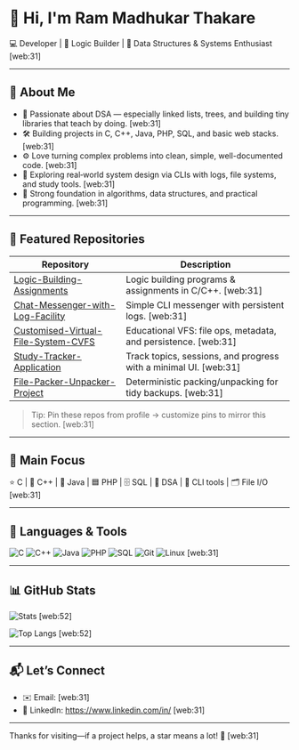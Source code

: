 <!-- Profile Header -->
# 👋 Hi, I'm Ram Madhukar Thakare

💻 Developer | 🧩 Logic Builder | 🔗 Data Structures & Systems Enthusiast [web:31]

---

## 🚀 About Me

- 🎯 Passionate about DSA — especially linked lists, trees, and building tiny libraries that teach by doing. [web:31]  
- 🛠️ Building projects in C, C++, Java, PHP, SQL, and basic web stacks. [web:31]  
- ⚙️ Love turning complex problems into clean, simple, well-documented code. [web:31]  
- 🌱 Exploring real‑world system design via CLIs with logs, file systems, and study tools. [web:31]  
- 🧠 Strong foundation in algorithms, data structures, and practical programming. [web:31]

---

## 📌 Featured Repositories

| Repository | Description |
|---|---|
| [Logic-Building-Assignments](https://github.com/<username>/Logic-Building-Assignments) | Logic building programs & assignments in C/C++. [web:31] |
| [Chat-Messenger-with-Log-Facility](https://github.com/<username>/Chat-Messenger-with-Log-Facility) | Simple CLI messenger with persistent logs. [web:31] |
| [Customised-Virtual-File-System-CVFS](https://github.com/<username>/Customised-Virtual-File-System-CVFS) | Educational VFS: file ops, metadata, and persistence. [web:31] |
| [Study-Tracker-Application](https://github.com/<username>/Study-Tracker-Application) | Track topics, sessions, and progress with a minimal UI. [web:31] |
| [File-Packer-Unpacker-Project](https://github.com/<username>/File-Packer-Unpacker-Project) | Deterministic packing/unpacking for tidy backups. [web:31] |

> Tip: Pin these repos from profile → customize pins to mirror this section. [web:31]

---

## 🔎 Main Focus

⭐ C | 🔷 C++ | 🔶 Java | 🟦 PHP | 🗄️ SQL | 🧪 DSA | 🧰 CLI tools | 🗂️ File I/O [web:31]

---

## 🧰 Languages & Tools

![C](https://img.shields.io/badge/C-00599C?logo=c&logoColor=white) 
![C++](https://img.shields.io/badge/C++-00599C?logo=c%2B%2B&logoColor=white)
![Java](https://img.shields.io/badge/Java-007396?logo=openjdk&logoColor=white)
![PHP](https://img.shields.io/badge/PHP-777BB4?logo=php&logoColor=white)
![SQL](https://img.shields.io/badge/SQL-003B57?logo=mysql&logoColor=white)
![Git](https://img.shields.io/badge/Git-F05032?logo=git&logoColor=white)
![Linux](https://img.shields.io/badge/Linux-FCC624?logo=linux&logoColor=black) [web:31]

---

## 📊 GitHub Stats

<!-- Replace <username> with your GitHub handle -->
![Stats](https://github-readme-stats.vercel.app/api?username=<username>&show_icons=true&theme=tokyonight&hide_title=false) [web:52]

![Top Langs](https://github-readme-stats.vercel.app/api/top-langs/?username=<username>&layout=compact&langs_count=10&theme=tokyonight) [web:52]

---

## 📬 Let’s Connect

- ✉️ Email: <email> [web:31]  
- 🔗 LinkedIn: https://www.linkedin.com/in/<your-linkedin> [web:31]

---

Thanks for visiting—if a project helps, a star means a lot! 🚀 [web:31]

<!-- Setup notes:
1) Create a public repo named exactly <username> and place this README.md to show it on the profile. [web:31]
2) Stats cards are from github-readme-stats; tweak theme/layout via URL params. [web:52]
-->
